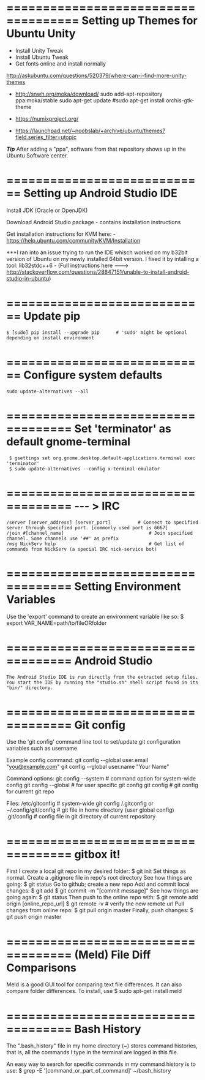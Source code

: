 
====================================
Setting up Themes for Ubuntu Unity
====================================
* Install Unity Tweak
* Install Ubuntu Tweak
* Get fonts online and install normally

http://askubuntu.com/questions/520379/where-can-i-find-more-unity-themes

* http://snwh.org/moka/download/
	sudo add-apt-repository ppa:moka/stable
	sudo apt-get update
	#sudo apt-get install orchis-gtk-theme

* https://numixproject.org/
* https://launchpad.net/~noobslab/+archive/ubuntu/themes?field.series_filter=utopic


***Tip***
After adding a "ppa", software from that repository shows up in the Ubuntu Software center.





============================
Setting up Android Studio IDE
============================
Install JDK (Oracle or OpenJDK)

Download Android Studio package - contains installation instructions

Get installation instructions for KVM here:
	- https://help.ubuntu.com/community/KVM/Installation

***I ran into an issue trying to run the IDE whisch worked on my b32bit version of Ubuntu on my newly installed 64bit version. I fixed it by intalling a tool:
	lib32stdc++6	 -	(Full instructions here ---> http://stackoverflow.com/questions/28847151/unable-to-install-android-studio-in-ubuntu)




============================
Update pip
============================
	$ [sudo] pip install --upgrade pip		# 'sudo' might be optional depending on install environment
	
	

============================
Configure system defaults
============================
	sudo update-alternatives --all
	

===================================
Set 'terminator' as default gnome-terminal
===================================
	 $ gsettings set org.gnome.desktop.default-applications.terminal exec 'terminator'
	 $ sudo update-alternatives --config x-terminal-emulator



===================================
 --- > IRC
===================================
	/server [server_address] [server_port]			# Connect to specified server through specified port. [commonly used port is 6667]
	/join #[channel_name]								# Join specified channel. Some channels use '##' as prefix
	/msg NickServ help									# Get list of commands from NickServ (a special IRC nick-service bot)


===================================
Setting Environment Variables
===================================
Use the 'export' command to create an environment variable like so:
	$ export VAR_NAME=path/to/fileORfolder



===================================
Android Studio
===================================
	The Android Studio IDE is run directly from the extracted setup files. You start the IDE by running the "studio.sh" shell script found in its "bin/" directory.



===================================
Git config
===================================
Use the 'git config' command line tool to set/update git configuration variables such as username

Example config command:
	git config --global user.email "you@example.com"
	git config --global user.name "Your Name"

Command options:
	git config --system									# command option for system-wide config
	git config --global									# for user specific git config
	git config												# git config for current git repo

Files:
	/etc/gitconfig											# system-wide git config
	/.gitconfig or ~/.config/git/config				# git file in home directory (user global config)
	.git/config												# config file in git directory of current repository



===================================
gitbox it!
===================================
First I create a local git repo in my desired folder:
	$ git init
Set things as normal. Create a .gitignore file in repo's root directory
See how things are going:
	$ git status
Go to github; create a new repo
Add and commit local changes:
	$ git add
	$ git commit -m "[commit message]"
See how things are going again:
	$ git status
Then push to the online repo with:
	$ git remote add origin [online_repo_url]
	$ git remote -v 			# verify the new remote url
Pull changes from online repo:
	$ git pull origin master
Finally, push changes:
	$ git push origin master




===================================
(Meld) File Diff Comparisons
===================================
Meld is a good GUI tool for comparing text file differences. It can also compare folder differences. To install, use
	$ sudo apt-get install meld




===================================
Bash History
===================================
The ".bash_history" file in my home directory (~) stores command histories, that is, all the commands I type in the terminal are logged in this file.

An easy way to search for specific commands in my command history is to use:
	$ grep -E '[command_or_part_of_command]' ~/bash_history





